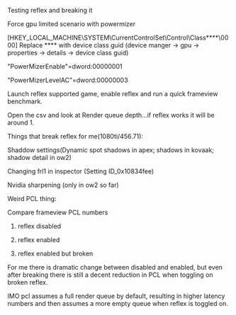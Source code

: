 Testing reflex and breaking it


Force gpu limited scenario with powermizer


[HKEY_LOCAL_MACHINE\SYSTEM\CurrentControlSet\Control\Class\****\0000] Replace **** with device class guid (device manger -> gpu -> properties -> details -> device class guid)

"PowerMizerEnable"=dword:00000001

"PowerMizerLevelAC"=dword:00000003


Launch reflex supported game, enable reflex and run a quick frameview benchmark.

Open the csv and look at Render queue depth...if reflex works it will be around 1.


Things that break reflex for me(1080ti/456.71):

Shaddow settings(Dynamic spot shadows in apex; shadows in kovaak; shadow detail in ow2)

Changing frl1 in inspector (Setting ID_0x10834fee)

Nvidia sharpening (only in ow2 so far)


Weird PCL thing:

Compare frameview PCL numbers

1) reflex disabled

2) reflex enabled

3) reflex enabled but broken


For me there is dramatic change between disabled and enabled, but even after breaking there is still a decent reduction in PCL when toggling on broken reflex.

IMO pcl assumes a full render queue by default, resulting in higher latency numbers and then assumes a more empty queue when reflex is toggled on.






